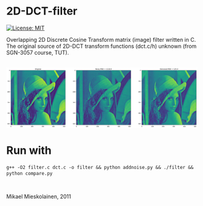 # 2D-DCT-filter

[![License: MIT](https://img.shields.io/badge/License-MIT-yellow.svg)](https://opensource.org/licenses/MIT)


Overlapping 2D Discrete Cosine Transform matrix (image) filter written in C. The original source of 2D-DCT transform functions (dct.c/h) unknown (from SGN-3057 course, TUT).

</br>
<img width="800px" src="img/collage.png">
</br>

# Run with
```
g++ -O2 filter.c dct.c -o filter && python addnoise.py && ./filter && python compare.py
```

</br>

Mikael Mieskolainen, 2011
